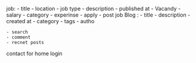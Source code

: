 job:
    - title
    - location
    - job type
    - description
    - published at
    - Vacandy
    - salary
    - category
    - experinse
    - apply
    - post job
Blog : 
    - title
    - description
    - created at
    - category
    - tags
    - autho

    - search
    - comment
    - recnet posts
contact for
home
login
